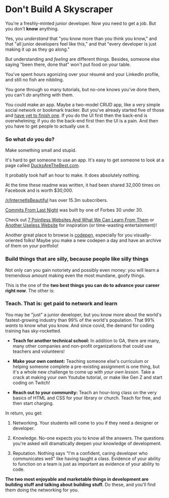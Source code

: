 # Don't Build A Skyscraper

You're a freshly-minted junior developer. Now you need to get a job. But you don't **know** anything.

Yes, you *understand* that "you know more than you think you know," and that "all junior developers feel like this," and that "every developer is just making it up as they go along."

But understanding and *feeling* are different things. Besides, someone else saying "been there, done that" won't put food on your table.

You've spent hours agonizing over your r&eacute;sum&eacute; and your LinkedIn profile, and still no fish are nibbling.

You gone through so many tutorials, but no-one knows you've done them, you can't *do* anything with them.

You could make an app. Maybe a two-model CRUD app, like a very simple social network or bookmark tracker. But you've already started five of those and [have yet to finish one](http://www.commitstrip.com/en/2014/11/25/west-side-project-story/). If you do the UI first then the back-end is overwhelming; if you do the back-end first then the UI is a pain. And then you have to get people to actually use it.

### So what *do* you do?

Make something small and stupid.

It's hard to get someone to use an app. It's easy to get someone to look at a page called [DucksAreTheBest.com](https://theuselessweb.site/ducksarethebest.com/).

It probably took half an hour to make. It does absolutely nothing.

At the time these readme was written, it had been shared 32,000 times on Facebook and is worth $30,000.

[/r/InternetIsBeautiful](https://www.reddit.com/r/InternetIsBeautiful/top/?sort=top&t=all) has over 15.3m subscribers.

[Commits From Last Night](http://www.commitlogsfromlastnight.com/) was built by one of Forbes 30 under 30.

Check out [7 Pointless Websites And What We Can Learn From Them](https://www.designrush.com/trends/pointless-websites) or [Another Useless Website](https://theuselessweb.com/) for inspiration (or time-wasting entertainment)!

Another great place to browse is [codepen](https://codepen.io/trending), especially for you visually-oriented folks! Maybe you make a new codepen a day and have an archive of them on your portfolio!

### Build things that are silly, because people like silly things

Not only can you gain notoriety and possibly even money: you will learn a tremendous amount making even the most mundane, goofy things.

This is the one of the **two best things you can do to advance your career right now**. The other is:

### Teach. That is: get paid to network and learn

You may be "just" a junior developer, but you know more about the world's fastest-growing industry than 99% of the world's population. That 99% *wants* to know what you know. And since covid, the demand for coding training has sky-rocketted. 

* **Teach for another technical school:** In addition to GA, there are many, many other companies and non-profit organizations that could use teachers and volunteers! 

* **Make your own content:** Teaching someone else's curriculum or helping someone complete a pre-existing assignment is one thing, but it's a whole new challenge to come up with _your own lesson_. Take a crack at making your own Youtube tutorial, or make like Gen Z and start coding on Twitch!

* **Reach out to your community:** Teach an hour-long class on the very basics of HTML and CSS for your library or church. Teach for free, and then start charging. 

In return, you get:

1. Networking. Your students will come to you if they need a designer or developer.

2. Knowledge. No-one expects you to know all the answers. The questions you're asked will dramatically deepen your knowledge of development.

3. Reputation. Nothing says "I'm a confident, caring developer who communicates well" like having taught a class. Evidence of your ability to function on a team is just as important as evidence of your ability to code.

**The two most enjoyable and marketable things in development are building stuff and talking about building stuff.** Do these, and you'll find them doing the networking for you.